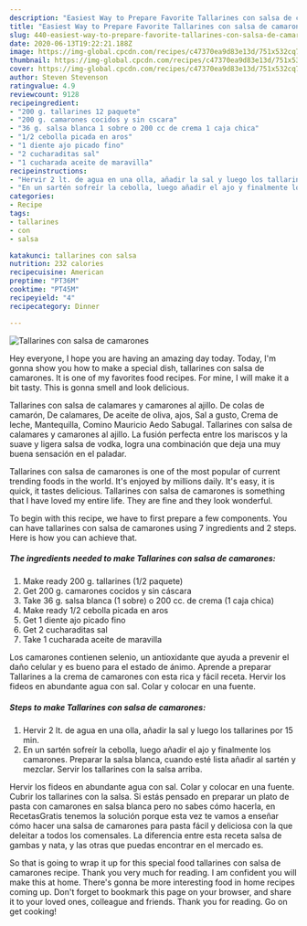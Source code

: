 ```yaml
---
description: "Easiest Way to Prepare Favorite Tallarines con salsa de camarones"
title: "Easiest Way to Prepare Favorite Tallarines con salsa de camarones"
slug: 440-easiest-way-to-prepare-favorite-tallarines-con-salsa-de-camarones
date: 2020-06-13T19:22:21.188Z
image: https://img-global.cpcdn.com/recipes/c47370ea9d83e13d/751x532cq70/tallarines-con-salsa-de-camarones-foto-principal.jpg
thumbnail: https://img-global.cpcdn.com/recipes/c47370ea9d83e13d/751x532cq70/tallarines-con-salsa-de-camarones-foto-principal.jpg
cover: https://img-global.cpcdn.com/recipes/c47370ea9d83e13d/751x532cq70/tallarines-con-salsa-de-camarones-foto-principal.jpg
author: Steven Stevenson
ratingvalue: 4.9
reviewcount: 9128
recipeingredient:
- "200 g. tallarines 12 paquete"
- "200 g. camarones cocidos y sin cscara"
- "36 g. salsa blanca 1 sobre o 200 cc de crema 1 caja chica"
- "1/2 cebolla picada en aros"
- "1 diente ajo picado fino"
- "2 cucharaditas sal"
- "1 cucharada aceite de maravilla"
recipeinstructions:
- "Hervir 2 lt. de agua en una olla, añadir la sal y luego los tallarines por 15 min."
- "En un sartén sofreír la cebolla, luego añadir el ajo y finalmente los camarones. Preparar la salsa blanca, cuando esté lista añadir al sartén y mezclar. Servir los tallarines con la salsa arriba."
categories:
- Recipe
tags:
- tallarines
- con
- salsa

katakunci: tallarines con salsa 
nutrition: 232 calories
recipecuisine: American
preptime: "PT36M"
cooktime: "PT45M"
recipeyield: "4"
recipecategory: Dinner

---
```



![Tallarines con salsa de camarones](https://img-global.cpcdn.com/recipes/c47370ea9d83e13d/751x532cq70/tallarines-con-salsa-de-camarones-foto-principal.jpg)

Hey everyone, I hope you are having an amazing day today. Today, I'm gonna show you how to make a special dish, tallarines con salsa de camarones. It is one of my favorites food recipes. For mine, I will make it a bit tasty. This is gonna smell and look delicious.

Tallarines con salsa de calamares y camarones al ajillo. De colas de camarón, De calamares, De aceite de oliva, ajos, Sal a gusto, Crema de leche, Mantequilla, Comino Mauricio Aedo Sabugal. Tallarines con salsa de calamares y camarones al ajillo. La fusión perfecta entre los mariscos y la suave y ligera salsa de vodka, logra una combinación que deja una muy buena sensación en el paladar.

Tallarines con salsa de camarones is one of the most popular of current trending foods in the world. It's enjoyed by millions daily. It's easy, it is quick, it tastes delicious. Tallarines con salsa de camarones is something that I have loved my entire life. They are fine and they look wonderful.


To begin with this recipe, we have to first prepare a few components. You can have tallarines con salsa de camarones using 7 ingredients and 2 steps. Here is how you can achieve that.

<!--inarticleads1-->

##### The ingredients needed to make Tallarines con salsa de camarones:

1. Make ready 200 g. tallarines (1/2 paquete)
1. Get 200 g. camarones cocidos y sin cáscara
1. Take 36 g. salsa blanca (1 sobre) o 200 cc. de crema (1 caja chica)
1. Make ready 1/2 cebolla picada en aros
1. Get 1 diente ajo picado fino
1. Get 2 cucharaditas sal
1. Take 1 cucharada aceite de maravilla


Los camarones contienen selenio, un antioxidante que ayuda a prevenir el daño celular y es bueno para el estado de ánimo. Aprende a preparar Tallarines a la crema de camarones con esta rica y fácil receta. Hervir los fideos en abundante agua con sal. Colar y colocar en una fuente. 

<!--inarticleads2-->

##### Steps to make Tallarines con salsa de camarones:

1. Hervir 2 lt. de agua en una olla, añadir la sal y luego los tallarines por 15 min.
1. En un sartén sofreír la cebolla, luego añadir el ajo y finalmente los camarones. Preparar la salsa blanca, cuando esté lista añadir al sartén y mezclar. Servir los tallarines con la salsa arriba.


Hervir los fideos en abundante agua con sal. Colar y colocar en una fuente. Cubrir los tallarines con la salsa. Si estás pensado en preparar un plato de pasta con camarones en salsa blanca pero no sabes cómo hacerla, en RecetasGratis tenemos la solución porque esta vez te vamos a enseñar cómo hacer una salsa de camarones para pasta fácil y deliciosa con la que deleitar a todos los comensales. La diferencia entre esta receta salsa de gambas y nata, y las otras que puedas encontrar en el mercado es. 

So that is going to wrap it up for this special food tallarines con salsa de camarones recipe. Thank you very much for reading. I am confident you will make this at home. There's gonna be more interesting food in home recipes coming up. Don't forget to bookmark this page on your browser, and share it to your loved ones, colleague and friends. Thank you for reading. Go on get cooking!
